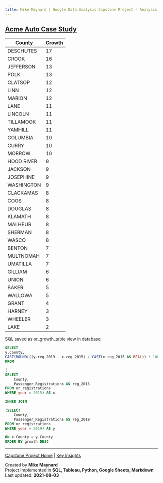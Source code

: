 ```yaml
---
title: Mike Maynard | Google Data Analysis Capstone Project - Analysis Summary
---
```

## [Acme Auto Case Study](/capstone/)

| County | Growth |
| --- | ---- |
|	DESCHUTES	|	17	|
|	CROOK	|	16	|
|	JEFFERSON	|	13	|
|	POLK	|	13	|
|	CLATSOP	|	12	|
|	LINN	|	12	|
|	MARION	|	12	|
|	LANE	|	11	|
|	LINCOLN	|	11	|
|	TILLAMOOK	|	11	|
|	YAMHILL	|	11	|
|	COLUMBIA	|	10	|
|	CURRY	|	10	|
|	MORROW	|	10	|
|	HOOD RIVER	|	9	|
|	JACKSON	|	9	|
|	JOSEPHINE	|	9	|
|	WASHINGTON	|	9	|
|	CLACKAMAS	|	8	|
|	COOS	|	8	|
|	DOUGLAS	|	8	|
|	KLAMATH	|	8	|
|	MALHEUR	|	8	|
|	SHERMAN	|	8	|
|	WASCO	|	8	|
|	BENTON	|	7	|
|	MULTNOMAH	|	7	|
|	UMATILLA	|	7	|
|	GILLIAM	|	6	|
|	UNION	|	6	|
|	BAKER	|	5	|
|	WALLOWA	|	5	|
|	GRANT	|	4	|
|	HARNEY	|	3	|
|	WHEELER	|	3	|
|	LAKE	|	2	|

SQL saved as or_growth_table view in database:

```sql
SELECT
y.County,
CAST(ROUND(((y.reg_2019 - x.reg_2015) / CAST(x.reg_2015 AS REAL)) * 100) AS INTEGER) AS Growth
FROM

(
SELECT
	County,
	Passenger_Registrations AS reg_2015
FROM or_registrations
WHERE year = 2015) AS x

INNER JOIN

(SELECT
	County,
	Passenger_Registrations AS reg_2019
FROM or_registrations
WHERE year = 2019) AS y

ON x.County = y.County
ORDER BY growth DESC
```





---
[Capstone Project Home](./) | [Key Insights](insights.html)

Created by **Mike Maynard**<BR>
Project Implemented in **SQL, Tableau, Python, Google Sheets, Markdown**<BR>
Last updated:  **2021-08-03**
